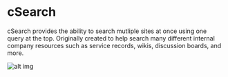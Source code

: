 # cSearch
cSearch provides the ability to search mutliple sites at once using one query at the top. Originally created to help search many different internal company resources such as service records, wikis, discussion boards, and more.

![alt img](http://bntn.co/assets/img/port/csearch.jpg)
